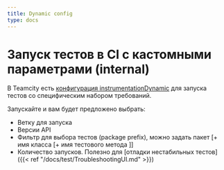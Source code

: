 ```yaml
---
title: Dynamic config
type: docs
---
```


# Запуск тестов в CI с кастомными параметрами (internal)

В Teamcity есть [конфигурация instrumentationDynamic](http://links.k.avito.ru/tmctAvitoAndroidInstrumentationDynamic) 
для запуска тестов со специфическим набором требований.

Запускайте и вам будет предложено выбрать:

- Ветку для запуска
- Версии API
- Фильтр для выбора тестов (package prefix), можно задать пакет [+ имя класса [+ имя тестового метода ]] 
- Количество запусков. Полезно для [отладки нестабильных тестов]({{< ref "/docs/test/TroubleshootingUI.md" >}})
